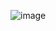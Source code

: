 ![image](https://github.com/travist89/flask_contactus/assets/14910363/55727a8d-3171-4012-830a-6a85dfe386a8)
